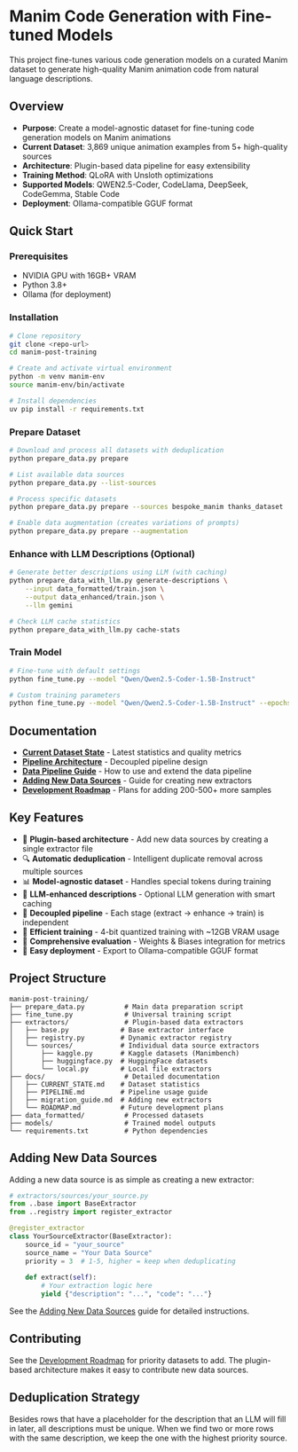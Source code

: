 # Manim Code Generation with Fine-tuned Models

This project fine-tunes various code generation models on a curated Manim dataset to generate high-quality Manim animation code from natural language descriptions.

## Overview

- **Purpose**: Create a model-agnostic dataset for fine-tuning code generation models on Manim animations
- **Current Dataset**: 3,869 unique animation examples from 5+ high-quality sources
- **Architecture**: Plugin-based data pipeline for easy extensibility
- **Training Method**: QLoRA with Unsloth optimizations  
- **Supported Models**: QWEN2.5-Coder, CodeLlama, DeepSeek, CodeGemma, Stable Code
- **Deployment**: Ollama-compatible GGUF format

## Quick Start

### Prerequisites
- NVIDIA GPU with 16GB+ VRAM
- Python 3.8+
- Ollama (for deployment)

### Installation

```bash
# Clone repository
git clone <repo-url>
cd manim-post-training

# Create and activate virtual environment
python -m venv manim-env
source manim-env/bin/activate

# Install dependencies
uv pip install -r requirements.txt
```

### Prepare Dataset

```bash
# Download and process all datasets with deduplication
python prepare_data.py prepare

# List available data sources
python prepare_data.py --list-sources

# Process specific datasets
python prepare_data.py prepare --sources bespoke_manim thanks_dataset

# Enable data augmentation (creates variations of prompts)
python prepare_data.py prepare --augmentation
```

### Enhance with LLM Descriptions (Optional)

```bash
# Generate better descriptions using LLM (with caching)
python prepare_data_with_llm.py generate-descriptions \
    --input data_formatted/train.json \
    --output data_enhanced/train.json \
    --llm gemini

# Check LLM cache statistics
python prepare_data_with_llm.py cache-stats
```

### Train Model

```bash
# Fine-tune with default settings
python fine_tune.py --model "Qwen/Qwen2.5-Coder-1.5B-Instruct"

# Custom training parameters
python fine_tune.py --model "Qwen/Qwen2.5-Coder-1.5B-Instruct" --epochs 5 --batch-size 2
```

## Documentation

- **[Current Dataset State](docs/CURRENT_STATE.md)** - Latest statistics and quality metrics
- **[Pipeline Architecture](docs/PIPELINE_ARCHITECTURE.md)** - Decoupled pipeline design
- **[Data Pipeline Guide](docs/PIPELINE.md)** - How to use and extend the data pipeline
- **[Adding New Data Sources](docs/migration_guide.md)** - Guide for creating new extractors
- **[Development Roadmap](docs/ROADMAP.md)** - Plans for adding 200-500+ more samples

## Key Features

- 🔌 **Plugin-based architecture** - Add new data sources by creating a single extractor file
- 🔍 **Automatic deduplication** - Intelligent duplicate removal across multiple sources
- 📊 **Model-agnostic dataset** - Handles special tokens during training
- 🤖 **LLM-enhanced descriptions** - Optional LLM generation with smart caching
- 📐 **Decoupled pipeline** - Each stage (extract → enhance → train) is independent
- 🚀 **Efficient training** - 4-bit quantized training with ~12GB VRAM usage
- 🧪 **Comprehensive evaluation** - Weights & Biases integration for metrics
- 🔧 **Easy deployment** - Export to Ollama-compatible GGUF format

## Project Structure

```
manim-post-training/
├── prepare_data.py          # Main data preparation script
├── fine_tune.py             # Universal training script
├── extractors/              # Plugin-based data extractors
│   ├── base.py             # Base extractor interface
│   ├── registry.py         # Dynamic extractor registry
│   └── sources/            # Individual data source extractors
│       ├── kaggle.py       # Kaggle datasets (Manimbench)
│       ├── huggingface.py  # HuggingFace datasets
│       └── local.py        # Local file extractors
├── docs/                    # Detailed documentation
│   ├── CURRENT_STATE.md    # Dataset statistics
│   ├── PIPELINE.md         # Pipeline usage guide
│   ├── migration_guide.md  # Adding new extractors
│   └── ROADMAP.md          # Future development plans
├── data_formatted/          # Processed datasets
├── models/                  # Trained model outputs
└── requirements.txt         # Python dependencies
```

## Adding New Data Sources

Adding a new data source is as simple as creating a new extractor:

```python
# extractors/sources/your_source.py
from ..base import BaseExtractor
from ..registry import register_extractor

@register_extractor
class YourSourceExtractor(BaseExtractor):
    source_id = "your_source"
    source_name = "Your Data Source"
    priority = 3  # 1-5, higher = keep when deduplicating
    
    def extract(self):
        # Your extraction logic here
        yield {"description": "...", "code": "..."}
```

See the [Adding New Data Sources](docs/migration_guide.md) guide for detailed instructions.

## Contributing

See the [Development Roadmap](docs/ROADMAP.md) for priority datasets to add. The plugin-based architecture makes it easy to contribute new data sources.

## Deduplication Strategy
Besides rows that have a placeholder for the description that an LLM will fill in later, all descriptions must be unique. When we find two or more rows with the same description, we keep the one with the highest priority source. 